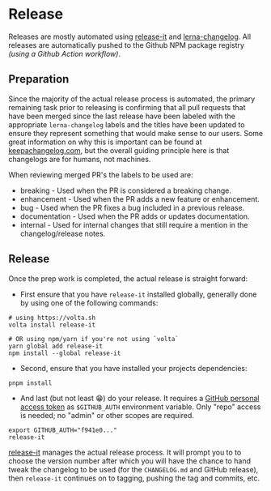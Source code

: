 # Release

Releases are mostly automated using
[release-it](https://github.com/release-it/release-it/) and
[lerna-changelog](https://github.com/lerna/lerna-changelog/).
All releases are automatically pushed to the Github NPM package registry _(using a Github Action workflow)_.

## Preparation

Since the majority of the actual release process is automated, the primary
remaining task prior to releasing is confirming that all pull requests that
have been merged since the last release have been labeled with the appropriate
`lerna-changelog` labels and the titles have been updated to ensure they
represent something that would make sense to our users. Some great information
on why this is important can be found at
[keepachangelog.com](https://keepachangelog.com/en/1.0.0/), but the overall
guiding principle here is that changelogs are for humans, not machines.

When reviewing merged PR's the labels to be used are:

- breaking - Used when the PR is considered a breaking change.
- enhancement - Used when the PR adds a new feature or enhancement.
- bug - Used when the PR fixes a bug included in a previous release.
- documentation - Used when the PR adds or updates documentation.
- internal - Used for internal changes that still require a mention in the
  changelog/release notes.

## Release

Once the prep work is completed, the actual release is straight forward:

- First ensure that you have `release-it` installed globally, generally done by
  using one of the following commands:

```
# using https://volta.sh
volta install release-it

# OR using npm/yarn if you're not using `volta`
yarn global add release-it
npm install --global release-it
```

- Second, ensure that you have installed your projects dependencies:

```
pnpm install
```

- And last (but not least 😁) do your release. It requires a
  [GitHub personal access token](https://github.com/settings/tokens) as
  `$GITHUB_AUTH` environment variable. Only "repo" access is needed; no "admin"
  or other scopes are required.

```
export GITHUB_AUTH="f941e0..."
release-it
```

[release-it](https://github.com/release-it/release-it/) manages the actual
release process. It will prompt you to to choose the version number after which
you will have the chance to hand tweak the changelog to be used (for the
`CHANGELOG.md` and GitHub release), then `release-it` continues on to tagging,
pushing the tag and commits, etc.
